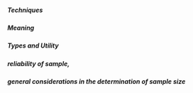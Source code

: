 ##### Techniques
##### Meaning
##### Types and Utility
##### reliability of sample, 
##### general considerations in the determination of sample size
